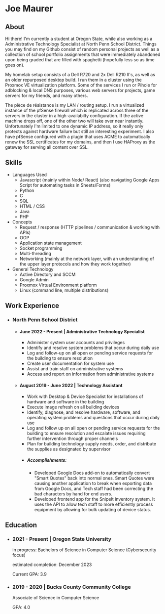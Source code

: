 # Joe Maurer
## About
  Hi there! I'm currently a student at Oregon State, while also working as a Administrative Technology Specialist at North Penn School District. Things you may find on my Github consist of random personal projects as well as a collection of school portfolio assignments that were immediately abandoned upon being graded that are filled with spaghetti (hopefully less so as time goes on). 
  
  My homelab setup consists of a Dell R720 and 2x Dell R210 II's, as well as an older repurposed desktop build. I run them in a cluster using the Proxmox VE virtualization platform. Some of the services I run or Pihole for adblocking & local DNS purposes, various web servers for projects, game servers for my friends, and many others. 
  
  The pièce de résistance is my LAN / routing setup. I run a virtualized instance of the pfSense firewall which is replicated across three of the servers in the cluster in a high-availabilty configuration. If the active machine drops off, one of the other two will take over near instantly. Unfortunately I'm limited to one dynamic IP address, so it really only protects against hardware failure but still an interesting experiment. I also have pfSense configured with a plugin that uses ACME to automatically renew the SSL certificates for my domains, and then I use HAProxy as the gateway for serving all content over SSL.
  
## Skills
  * Languages Used
    * Javascript (mainly within Node/ React) (also navigating Google Apps Script for automating tasks in Sheets/Forms)
    * Python
    * C
    * SQL
    * HTML / CSS
    * Java
    * PHP
  * Concepts
    * Request / response (HTTP pipelines / communication & working with APIs)
    * OOP
    * Application state management
    * Socket programming
    * Multi-threading
    * Networking (mainly at the network layer, with an understanding of the upper layer protocols and how they work together)  
  * General Technology
    * Active Directory and SCCM
    * Google Admin
    * Proxmox Virtual Environment platform
    * Linux (command line, multiple distributions)

## Work Experience
* ### North Penn School District
  * #### June 2022 - Present | Administrative Technology Specialist
    * Administer system user accounts and privileges
    * Identify and resolve system problems that occur during daily use
    * Log and follow-up on all open or pending service requests for the building to ensure resolution
    * Create user documentation for system use
    * Assist and train staff on administrative systems
    * Access and report on information from administrative systems
  * #### August 2019 - June 2022 | Technology Assistant
    * Work with Desktop & Device Specialist for installations of hardware and software in the building
    * Execute image refresh on all building devices
    * Identify, diagnose, and resolve hardware, software, and operating system problems and questions that occur during daily use
    * Log and follow up on all open or pending service requests for the building to ensure resolution and escalate issues requiring further intervention through proper channels
    * Plan for building technology supply needs, order, and distribute the supplies as designated by supervisor
    * ##### Accomplishments:
      * Developed Google Docs add-on to automatically convert "Smart Quotes" back into normal ones. Smart Quotes were causing another application to break when exporting data from Google Docs, and Tech staff had been correcting the bad characters by hand for end users.
      * Developed frontend app for the SnipeIt inventory system. It uses the API to allow tech staff to more efficiently process equipment by allowing for bulk updating of device status.

## Education
* ### 2021 - Present | Oregon State University
  in progress: Bachelors of Science in Computer Science (Cybersecurity focus)
  
  estimated completion: December 2023
  
  Current GPA: 3.9
  
  
* ### 2019 - 2020 | Bucks County Community College 
  Associate of Science in Computer Science
  
  GPA: 4.0
